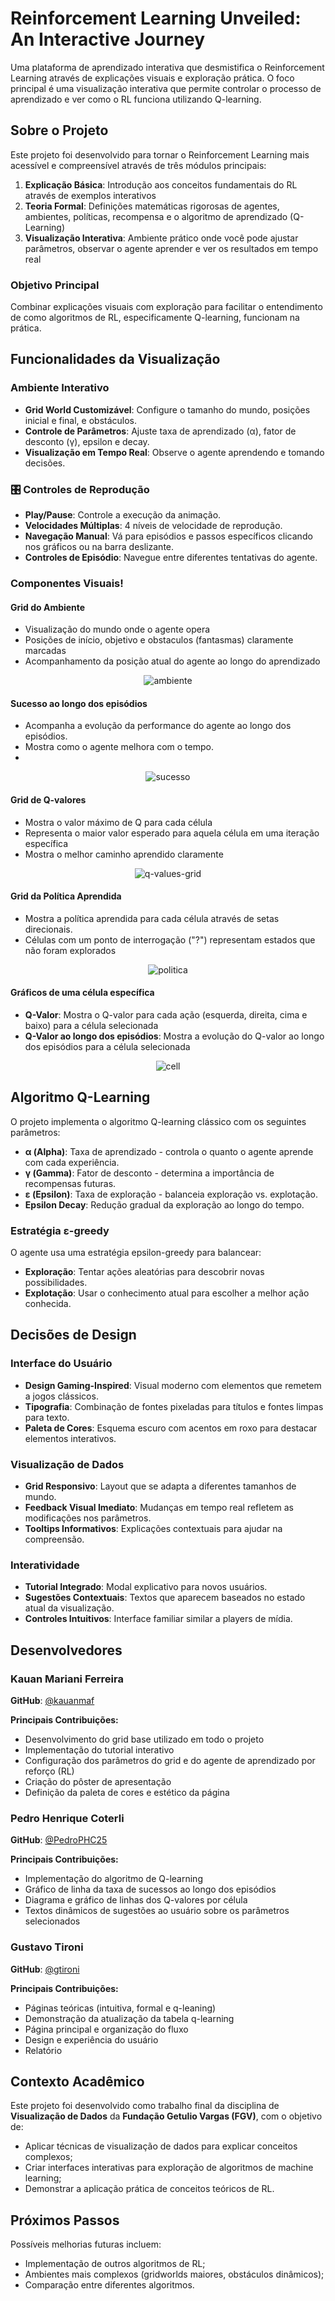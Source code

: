 # Reinforcement Learning Unveiled: An Interactive Journey

Uma plataforma de aprendizado interativa que desmistifica o Reinforcement Learning através de explicações visuais e exploração prática. O foco principal é uma visualização interativa que permite controlar o processo de aprendizado e ver como o RL funciona utilizando Q-learning.

## Sobre o Projeto

Este projeto foi desenvolvido para tornar o Reinforcement Learning mais acessível e compreensível através de três módulos principais:

1. **Explicação Básica**: Introdução aos conceitos fundamentais do RL através de exemplos interativos
2. **Teoria Formal**: Definições matemáticas rigorosas de agentes, ambientes, políticas, recompensa e o algoritmo de aprendizado (Q-Learning)
3. **Visualização Interativa**: Ambiente prático onde você pode ajustar parâmetros, observar o agente aprender e ver os resultados em tempo real

### Objetivo Principal

Combinar explicações visuais com exploração para facilitar o entendimento de como algoritmos de RL, especificamente Q-learning, funcionam na prática.

## Funcionalidades da Visualização

### Ambiente Interativo
- **Grid World Customizável**: Configure o tamanho do mundo, posições inicial e final, e obstáculos.
- **Controle de Parâmetros**: Ajuste taxa de aprendizado (α), fator de desconto (γ), epsilon e decay.
- **Visualização em Tempo Real**: Observe o agente aprendendo e tomando decisões.

### 🎛️ Controles de Reprodução
- **Play/Pause**: Controle a execução da animação.
- **Velocidades Múltiplas**: 4 níveis de velocidade de reprodução.
- **Navegação Manual**: Vá para episódios e passos específicos clicando nos gráficos ou na barra deslizante.
- **Controles de Episódio**: Navegue entre diferentes tentativas do agente.

### Componentes Visuais!

#### Grid do Ambiente
- Visualização do mundo onde o agente opera
- Posições de início, objetivo e obstaculos (fantasmas) claramente marcadas
- Acompanhamento da posição atual do agente ao longo do aprendizado

<div align="center">
  
![ambiente](https://github.com/user-attachments/assets/20beb0a3-f356-4edb-854d-0fd5e642b025)

</div>

#### Sucesso ao longo dos episódios
- Acompanha a evolução da performance do agente ao longo dos episódios.
- Mostra como o agente melhora com o tempo.
-
<div align="center">
  
![sucesso](https://github.com/user-attachments/assets/ef86a183-89ac-4f87-b3db-7efbb0e0e764)

</div>

#### Grid de Q-valores
- Mostra o valor máximo de Q para cada célula
- Representa o maior valor esperado para aquela célula em uma iteração específica
- Mostra o melhor caminho aprendido claramente

<div align="center">
  
![q-values-grid](https://github.com/user-attachments/assets/615fe881-e1cc-4f59-b20b-23ebf58fceb6)

</div>

#### Grid da Política Aprendida

- Mostra a política aprendida para cada célula através de setas direcionais.
- Células com um ponto de interrogação ("?") representam estados que não foram explorados

<div align="center">
  
![politica](https://github.com/user-attachments/assets/42ba0a58-a0b6-4e13-829d-8edb8f1df322)

</div>

#### Gráficos de uma célula específica
- **Q-Valor**: Mostra o Q-valor para cada ação (esquerda, direita, cima e baixo) para a célula selecionada
- **Q-Valor ao longo dos episódios**: Mostra a evolução do Q-valor ao longo dos episódios para a célula selecionada

<div align="center">
  
![cell](https://github.com/user-attachments/assets/9fa52ad4-bb80-4a75-8f16-a24a83a2dfd0)

</div>

## Algoritmo Q-Learning

O projeto implementa o algoritmo Q-learning clássico com os seguintes parâmetros:

- **α (Alpha)**: Taxa de aprendizado - controla o quanto o agente aprende com cada experiência.
- **γ (Gamma)**: Fator de desconto - determina a importância de recompensas futuras.
- **ε (Epsilon)**: Taxa de exploração - balanceia exploração vs. explotação.
- **Epsilon Decay**: Redução gradual da exploração ao longo do tempo.

### Estratégia ε-greedy
O agente usa uma estratégia epsilon-greedy para balancear:
- **Exploração**: Tentar ações aleatórias para descobrir novas possibilidades.
- **Explotação**: Usar o conhecimento atual para escolher a melhor ação conhecida.

## Decisões de Design

### Interface do Usuário
- **Design Gaming-Inspired**: Visual moderno com elementos que remetem a jogos clássicos.
- **Tipografia**: Combinação de fontes pixeladas para títulos e fontes limpas para texto.
- **Paleta de Cores**: Esquema escuro com acentos em roxo para destacar elementos interativos.

### Visualização de Dados
- **Grid Responsivo**: Layout que se adapta a diferentes tamanhos de mundo.
- **Feedback Visual Imediato**: Mudanças em tempo real refletem as modificações nos parâmetros.
- **Tooltips Informativos**: Explicações contextuais para ajudar na compreensão.

### Interatividade
- **Tutorial Integrado**: Modal explicativo para novos usuários.
- **Sugestões Contextuais**: Textos que aparecem baseados no estado atual da visualização.
- **Controles Intuitivos**: Interface familiar similar a players de mídia.

## Desenvolvedores

### Kauan Mariani Ferreira
**GitHub**: [@kauanmaf](https://github.com/kauanmaf)

**Principais Contribuições:**
- Desenvolvimento do grid base utilizado em todo o projeto
- Implementação do tutorial interativo
- Configuração dos parâmetros do grid e do agente de aprendizado por reforço (RL)
- Criação do pôster de apresentação
- Definição da paleta de cores e estético da página

### Pedro Henrique Coterli
**GitHub**: [@PedroPHC25](https://github.com/PedroPHC25)

**Principais Contribuições:**
- Implementação do algoritmo de Q-learning
- Gráfico de linha da taxa de sucessos ao longo dos episódios
- Diagrama e gráfico de linhas dos Q-valores por célula
- Textos dinâmicos de sugestões ao usuário sobre os parâmetros selecionados


### Gustavo Tironi
**GitHub**: [@gtironi](https://github.com/gtironi)

**Principais Contribuições:**
- Páginas teóricas (intuitiva, formal e q-leaning)
- Demonstração da atualização da tabela q-learning
- Página principal e organização do fluxo
- Design e experiência do usuário
- Relatório

## Contexto Acadêmico

Este projeto foi desenvolvido como trabalho final da disciplina de **Visualização de Dados** da **Fundação Getulio Vargas (FGV)**, com o objetivo de:

- Aplicar técnicas de visualização de dados para explicar conceitos complexos;
- Criar interfaces interativas para exploração de algoritmos de machine learning;
- Demonstrar a aplicação prática de conceitos teóricos de RL.

## Próximos Passos

Possíveis melhorias futuras incluem:
- Implementação de outros algoritmos de RL;
- Ambientes mais complexos (gridworlds maiores, obstáculos dinâmicos);
- Comparação entre diferentes algoritmos.
